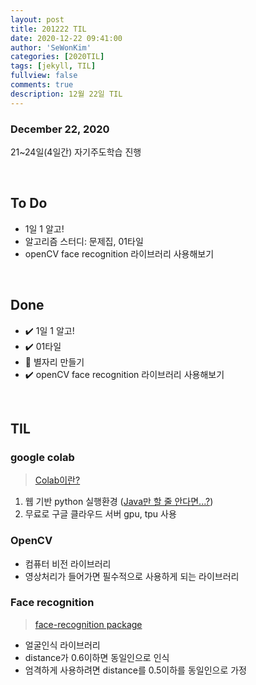 ```yaml
---
layout: post
title: 201222 TIL
date: 2020-12-22 09:41:00
author: 'SeWonKim'
categories: [2020TIL]
tags: [jekyll, TIL]
fullview: false
comments: true
description: 12월 22일 TIL
---
```


### December 22, 2020

21~24일(4일간) 자기주도학습 진행

&nbsp;


## To Do

- 1일 1 알고!
- 알고리즘 스터디: 문제집, 01타일
- openCV face recognition 라이브러리 사용해보기

&nbsp;
&nbsp;

## Done

- ✔️ 1일 1 알고!
- ✔️ 01타일
- 🔺 별자리 만들기
- ✔️ openCV face recognition 라이브러리 사용해보기

&nbsp;
&nbsp;

## TIL 

### google colab

> [Colab이란?](https://colab.research.google.com/notebooks/intro.ipynb)

1. 웹 기반 python 실행환경 ([Java만 할 줄 안다면...?](https://haloper.tistory.com/32))
2. 무료로 구글 클라우드 서버 gpu, tpu 사용

### OpenCV

- 컴퓨터 비전 라이브러리
- 영상처리가 들어가면 필수적으로 사용하게 되는 라이브러리
  
### Face recognition

> [face-recognition package](https://pypi.org/project/face-recognition/)

- 얼굴인식 라이브러리
- distance가 0.6이하면 동일인으로 인식
- 엄격하게 사용하려면 distance를 0.5이하를 동일인으로 가정


  
  
&nbsp;
&nbsp;
